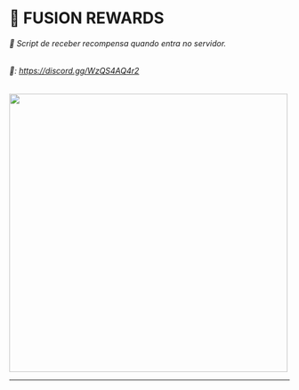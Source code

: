 # 🦁 FUSION REWARDS

###### 🎁 Script de receber recompensa quando entra no servidor.
###### 🔑: https://discord.gg/WzQS4AQ4r2

<div>
  <img src="https://cdn.discordapp.com/attachments/1368063560441266248/1369047434386342010/image.png?ex=681b1908&is=6819c788&hm=72af946e1f64833be291345db112833ce693009afc665ca949719fe0a061aa08&" width="500">
</div>

---
